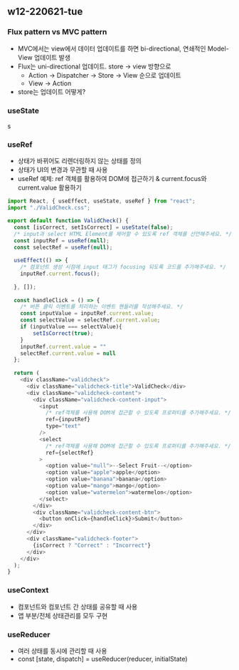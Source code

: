 ## w12-220621-tue

### Flux pattern vs MVC pattern
* MVC에서는 view에서 데이터 업데이트를 하면 bi-directional, 연쇄적인 Model-View 업데이트 발생
* Flux는 uni-directional 업데이트. store -> view 방향으로
    * Action -> Dispatcher -> Store -> View 순으로 업데이트
    * View -> Action
* store는 업데이트 어떻게?

### useState
s
### useRef
* 상태가 바뀌어도 리렌더링하지 않는 상태를 정의
* 상태가 UI의 변경과 무관할 때 사용
* useRef 예제: ref 객체를 활용하여 DOM에 접근하기 & current.focus와 current.value 활용하기
```js
import React, { useEffect, useState, useRef } from "react";
import "./ValidCheck.css";

export default function ValidCheck() {
  const [isCorrect, setIsCorrect] = useState(false);
  /* input과 select HTML Element를 제어할 수 있도록 ref 객체를 선언해주세요. */
  const inputRef = useRef(null);
  const selectRef = useRef(null);
  
  useEffect(() => {
    /* 컴포넌트 생성 시점에 input 태그가 focusing 되도록 코드를 추가해주세요. */
    inputRef.current.focus();
    
  }, []);
  
  const handleClick = () => {
    /* 버튼 클릭 이벤트를 처리하는 이벤트 핸들러를 작성해주세요. */
    const inputValue = inputRef.current.value;
    const selectValue = selectRef.current.value;
    if (inputValue === selectValue){
        setIsCorrect(true);
    }
    inputRef.current.value = ""
    selectRef.current.value = null
  };
  
  return (
    <div className="validcheck">
      <div className="validcheck-title">ValidCheck</div>
      <div className="validcheck-content">
        <div className="validcheck-content-input">
          <input
            /* ref객체를 사용해 DOM에 접근할 수 있도록 프로퍼티를 추가해주세요. */
            ref={inputRef}
            type="text"
          />
          <select
            /* ref객체를 사용해 DOM에 접근할 수 있도록 프로퍼티를 추가해주세요. */
            ref={selectRef}
          >
            <option value="null">--Select Fruit--</option>
            <option value="apple">apple</option>
            <option value="banana">banana</option>
            <option value="mango">mango</option>
            <option value="watermelon">watermelon</option>
          </select>
        </div>
        <div className="validcheck-content-btn">
          <button onClick={handleClick}>Submit</button>
        </div>
      </div>
      <div className="validcheck-footer">
        {isCorrect ? "Correct" : "Incorrect"}
      </div>
    </div>
  );
}
```

### useContext
* 컴포넌트와 컴포넌트 간 상태를 공유할 때 사용
* 앱 부분/전체 상태관리를 모두 구현

### useReducer
* 여러 상태를 동시에 관리할 때 사용
* const [state, dispatch] = useReducer(reducer, initialState)
